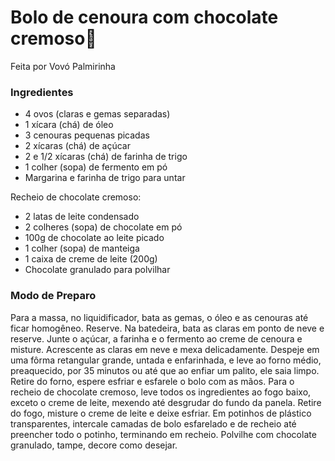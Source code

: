 # Bolo de cenoura com chocolate cremoso:cake:

Feita por Vovó Palmirinha

### Ingredientes

- 4 ovos (claras e gemas separadas)
- 1 xícara (chá) de óleo
- 3 cenouras pequenas picadas
- 2 xícaras (chá) de açúcar
- 2 e 1/2 xícaras (chá) de farinha de trigo
- 1 colher (sopa) de fermento em pó
- Margarina e farinha de trigo para untar

 

Recheio de chocolate cremoso:

- 2 latas de leite condensado
- 2 colheres (sopa) de chocolate em pó
- 100g de chocolate ao leite picado
- 1 colher (sopa) de manteiga
- 1 caixa de creme de leite (200g)
- Chocolate granulado para polvilhar

### Modo de Preparo

Para a massa, no  liquidificador, bata as gemas, o óleo e as cenouras até ficar homogêneo. Reserve. Na batedeira, bata as claras em ponto de neve e reserve. Junte o açúcar, a farinha e o fermento ao creme de cenoura e misture.  Acrescente as claras em neve e mexa delicadamente. Despeje em uma fôrma  retangular grande, untada e enfarinhada, e leve ao forno médio,  preaquecido, por 35 minutos ou até que ao enfiar um palito, ele saia  limpo. Retire do forno, espere esfriar e esfarele o bolo com as mãos.  Para o recheio de chocolate cremoso, leve todos os ingredientes ao fogo  baixo, exceto o creme de leite, mexendo até desgrudar do fundo da  panela. Retire do fogo, misture o creme de leite e deixe esfriar. Em  potinhos de plástico transparentes, intercale camadas de bolo esfarelado e de recheio até preencher todo o potinho, terminando em recheio.  Polvilhe com chocolate granulado, tampe, decore como desejar.
